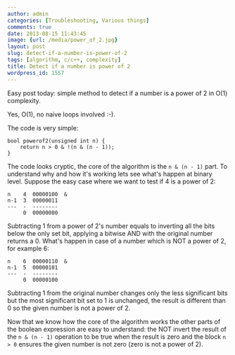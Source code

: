 ```yaml
---
author: admin
categories: [Troubleshooting, Various things]
comments: true
date: 2013-08-15 11:43:45
image: {url: /media/power_of_2.jpg}
layout: post
slug: detect-if-a-number-is-power-of-2
tags: [algorithm, c/c++, complexity]
title: Detect if a number is power of 2
wordpress_id: 1557
---
```


Easy post today: simple method to detect if a number is a power of 2 in O(1) complexity.

Yes, O(1), no naive loops involved :-).

<!-- more -->

The code is very simple:




    bool powerof2(unsigned int n) {
        return n > 0 & !(n & (n - 1));
    }




The code looks cryptic, the core of the algorithm is the `n & (n - 1)` part. To understand why and how it's working lets see what's happen at binary level. Suppose the easy case where we want to test if 4 is a power of 2:




    n    4  00000100  &
    n-1  3  00000011
    ---  -  --------
         0  00000000




Subtracting 1 from a power of 2's number equals to inverting all the bits below the only set bit, applying a bitwise AND with the original number returns a 0. What's happen in case of a number which is NOT a power of 2, for example 6:




    n    6  00000110  &
    n-1  5  00000101
    ---  -  --------
         0  00000100




Subtracting 1 from the original number changes only the less significant bits but the most significant bit set to 1 is unchanged, the result is different than 0 so the given number is not a power of 2.

Now that we know how the core of the algorithm works the other parts of the boolean expression are easy to understand: the NOT invert the result of the `n & (n - 1)` operation to be true when the result is zero and the block `n > 0` ensures the given number is not zero (zero is not a power of 2).
